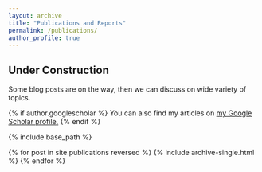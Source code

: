 ```yaml
---
layout: archive
title: "Publications and Reports"
permalink: /publications/
author_profile: true
---
```

## Under Construction 
Some blog posts are on the way, then we can discuss on wide variety of topics. 


{% if author.googlescholar %}
  You can also find my articles on <u><a href="{{author.googlescholar}}">my Google Scholar profile</a>.</u>
{% endif %}

{% include base_path %}

{% for post in site.publications reversed %}
  {% include archive-single.html %}
{% endfor %}
